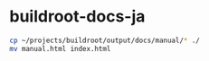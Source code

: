 # buildroot-docs-ja

```sh
cp ~/projects/buildroot/output/docs/manual/* ./
mv manual.html index.html
```
